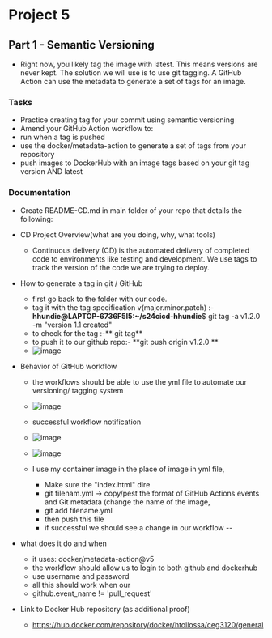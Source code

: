 # Project 5
## Part 1 - Semantic Versioning
- Right now, you likely tag the image with latest. This means versions are never kept. The solution we will use is to use git tagging. A GitHub Action can use the metadata to generate a set of tags for an image.

### Tasks
- Practice creating tag for your commit using semantic versioning
- Amend your GitHub Action workflow to:
- run when a tag is pushed
- use the docker/metadata-action to generate a set of tags from your repository
- push images to DockerHub with an image tags based on your git tag version AND latest
### Documentation
- Create README-CD.md in main folder of your repo that details the following:

- CD Project Overview(what are you doing, why, what tools)
  - Continuous delivery (CD) is the automated delivery of completed code to environments like testing and development. We use tags to track the version of the code we are trying to deploy.
- How to generate a tag in git / GitHub
  - first go back to the folder with our code.
  - tag it with the tag specification v(major.minor.patch) :-**hhundie@LAPTOP-6736F5I5:~/s24cicd-hhundie**$ git tag -a v1.2.0 -m "version 1.1 created"
  - to check for the tag :-** git tag**
  - to push it to our github repo:- **git push origin v1.2.0 **
  - ![image](https://github.com/WSU-kduncan/s24cicd-hhundie/assets/118832089/f3c8d797-d971-4065-ad4c-90b501f0bba8)

- Behavior of GitHub workflow
  - the workflows should be able to use the yml file to automate our versioning/ tagging system
  -  ![image](https://github.com/WSU-kduncan/s24cicd-hhundie/assets/118832089/3e620164-a282-4c02-8dce-fd0aef8d9ecf)

  - successful workflow notification
  -  ![image](https://github.com/WSU-kduncan/s24cicd-hhundie/assets/118832089/ae9040f5-c1a4-4220-9212-df0eaec1ef8d)
  -  ![image](https://github.com/WSU-kduncan/s24cicd-hhundie/assets/118832089/fcf37dc6-9325-47c7-a3e1-80af142268fc)



  - I use my container image in the place of image in yml file,
    - Make sure the "index.html" dire
    - git filenam.yml -> copy/pest the format of GitHub Actions events and Git metadata (change the name of the image,
    - git add filename.yml
    - then push this file
    - if successful we should see a change in our workflow --



- what does it do and when
  - it  uses: docker/metadata-action@v5 
  - the workflow should allow us to login to both github and dockerhub
  - use username and password
  - all this should work when our
  - github.event_name != 'pull_request'
- Link to Docker Hub repository (as additional proof)
    - https://hub.docker.com/repository/docker/htollossa/ceg3120/general

